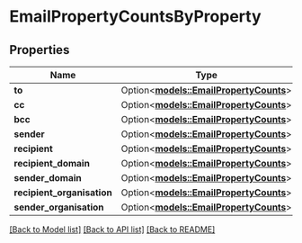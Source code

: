 # EmailPropertyCountsByProperty

## Properties

Name | Type | Description | Notes
------------ | ------------- | ------------- | -------------
**to** | Option<[**models::EmailPropertyCounts**](EmailPropertyCounts.md)> |  | [optional]
**cc** | Option<[**models::EmailPropertyCounts**](EmailPropertyCounts.md)> |  | [optional]
**bcc** | Option<[**models::EmailPropertyCounts**](EmailPropertyCounts.md)> |  | [optional]
**sender** | Option<[**models::EmailPropertyCounts**](EmailPropertyCounts.md)> |  | [optional]
**recipient** | Option<[**models::EmailPropertyCounts**](EmailPropertyCounts.md)> |  | [optional]
**recipient_domain** | Option<[**models::EmailPropertyCounts**](EmailPropertyCounts.md)> |  | [optional]
**sender_domain** | Option<[**models::EmailPropertyCounts**](EmailPropertyCounts.md)> |  | [optional]
**recipient_organisation** | Option<[**models::EmailPropertyCounts**](EmailPropertyCounts.md)> |  | [optional]
**sender_organisation** | Option<[**models::EmailPropertyCounts**](EmailPropertyCounts.md)> |  | [optional]

[[Back to Model list]](../README.md#documentation-for-models) [[Back to API list]](../README.md#documentation-for-api-endpoints) [[Back to README]](../README.md)


